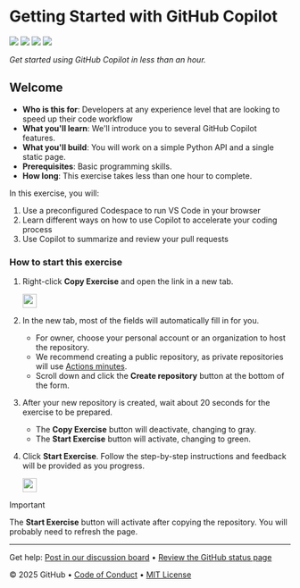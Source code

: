 # Getting Started with GitHub Copilot

![](https://github.com/tpolino/skills-getting-started-with-github-copilot/actions/workflows/1-preparing.yml/badge.svg)
![](https://github.com/tpolino/skills-getting-started-with-github-copilot/actions/workflows/2-first-introduction.yml/badge.svg)
![](https://github.com/tpolino/skills-getting-started-with-github-copilot/actions/workflows/3-copilot-edits.yml/badge.svg)
![](https://github.com/tpolino/skills-getting-started-with-github-copilot/actions/workflows/4-copilot-on-github.yml/badge.svg)

_Get started using GitHub Copilot in less than an hour._

## Welcome

- **Who is this for**: Developers at any experience level that are looking to speed up their code workflow
- **What you'll learn**: We'll introduce you to several GitHub Copilot features.
- **What you'll build**: You will work on a simple Python API and a single static page.
- **Prerequisites**: Basic programming skills.
- **How long**: This exercise takes less than one hour to complete.

In this exercise, you will:

1. Use a preconfigured Codespace to run VS Code in your browser
1. Learn different ways on how to use Copilot to accelerate your coding process
1. Use Copilot to summarize and review your pull requests

### How to start this exercise

1. Right-click **Copy Exercise** and open the link in a new tab.

   <a id="copy-exercise">
      <img src="https://img.shields.io/badge/📠_Copy_Exercise-AAA" height="25pt"/>
   </a>

2. In the new tab, most of the fields will automatically fill in for you.

   - For owner, choose your personal account or an organization to host the repository.
   - We recommend creating a public repository, as private repositories will use [Actions minutes](https://docs.github.chttps://github.com/tpolino/skills-getting-started-with-github-copilot/billing/managing-billing-for-github-actions/about-billing-for-github-actions).
   - Scroll down and click the **Create repository** button at the bottom of the form.

3. After your new repository is created, wait about 20 seconds for the exercise to be prepared.

   - The **Copy Exercise** button will deactivate, changing to gray.
   - The **Start Exercise** button will activate, changing to green.

4. Click **Start Exercise**. Follow the step-by-step instructions and feedback will be provided as you progress.

   <a id="start-exercise" href="https://github.com/tpolino/skills-getting-started-with-github-copilot/issues/1">
      <img src="https://img.shields.io/badge/🚀_Start_Exercise-008000" height="25pt"/>
   </a>

> [!IMPORTANT]
> The **Start Exercise** button will activate after copying the repository. You will probably need to refresh the page.

---

Get help: [Post in our discussion board](https://github.com/orgs/skills/discussions/categories/introduction-to-github) &bull; [Review the GitHub status page](https://www.githubstatus.com/)

&copy; 2025 GitHub &bull; [Code of Conduct](https://www.contributor-covenant.org/version/2/1/code_of_conduct/code_of_conduct.md) &bull; [MIT License](https://gh.io/mit)
